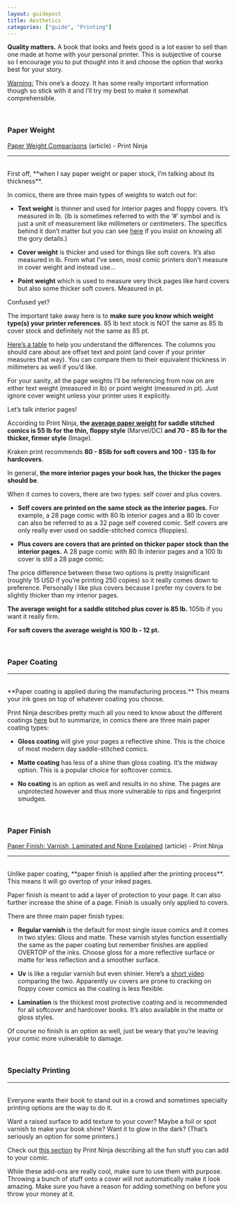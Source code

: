 ```yaml
---
layout: guidepost
title: Aesthetics
categories: ["guide", "Printing"]
---
```


**Quality matters.** A book that looks and feels good is a lot easier to sell than one made at home with your personal printer. This is subjective of course so I encourage you to put thought into it and choose the option that works best for your story.

<u>Warning:</u> This one’s a doozy. It has some really important information though so stick with it and I’ll try my best to make it somewhat comprehensible.

<br>

### Paper Weight

[Paper Weight Comparisons](http://www.printninja.com/printing-resource-center/printing-options/book-services/paper/weight) (article) - Print Ninja

<hr><br>
First off, **when I say paper weight or paper stock, I’m talking about its thickness**. 

In comics, there are three main types of weights to watch out for:

- **Text weight** is thinner and used for interior pages and floppy covers. It’s measured in lb. (lb is sometimes referred to with the ‘#’ symbol and is just a unit of measurement like millimeters or centimeters. The specifics behind it don’t matter but you can see [here](http://www.oki.com/us/printing/support/understanding-paper-weight/index.html) if you insist on knowing all the gory details.)

- **Cover weight** is thicker and used for things like soft covers. It’s also measured in lb. From what I’ve seen, most comic printers don’t measure in cover weight and instead use...

- **Point weight** which is used to measure very thick pages like hard covers but also some thicker soft covers. Measured in pt.

Confused yet?

The important take away here is to **make sure you know which weight type(s) your printer references**. 85 lb text stock is NOT the same as 85 lb cover stock and definitely not the same as 85 pt.

[Here’s a table](http://www.paper-paper.com/weight.html) to help you understand the differences. The columns you should care about are offset text and point (and cover if your printer measures that way). You can compare them to their equivalent thickness in millimeters as well if you’d like.

For your sanity, all the page weights I’ll be referencing from now on are either text weight (measured in lb) or point weight (measured in pt). Just ignore cover weight unless your printer uses it explicitly.

Let’s talk interior pages!

According to Print Ninja, **the [average paper weight](http://www.printninja.com/printing-resource-center/book-game-industry-standards/comic-books/modern-single-issue-comic-book-measurements) for saddle stitched comics is 55 lb for the thin, floppy style** (Marvel/DC) **and 70 - 85 lb for the thicker, firmer style** (Image). 

Kraken print recommends **80 - 85lb for soft covers and 100 - 135 lb for hardcovers**.

In general, **the more interior pages your book has, the thicker the pages should be**.

When it comes to covers, there are two types: self cover and plus covers.

- **Self covers are printed on the same stock as the interior pages.** For example, a 28 page comic with 80 lb interior pages and a 80 lb cover can also be referred to as a 32 page self covered comic. Self covers are only really ever used on saddle-stitched comics (floppies).

- **Plus covers are covers that are printed on thicker paper stock than the interior pages.** A 28 page comic with 80 lb interior pages and a 100 lb cover is still a 28 page comic.

The price difference between these two options is pretty insignificant (roughly 15 USD if you’re printing 250 copies) so it really comes down to preference. Personally I like plus covers because I prefer my covers to be slightly thicker than my interior pages.

**The average weight for a saddle stitched plus cover is 85 lb.** 105lb if you want it really firm.

**For soft covers the average weight is 100 lb - 12 pt.**

<br>

### Paper Coating

<hr><br>
**Paper coating is applied during the manufacturing process.** This means your ink goes on top of whatever coating you choose.

Print Ninja describes pretty much all you need to know about the different coatings [here](http://www.printninja.com/printing-resource-center/printing-options/book-services/paper/coating) but to summarize, in comics there are three main paper coating types:

- **Gloss coating** will give your pages a reflective shine. This is the choice of most modern day saddle-stitched comics.

- **Matte coating** has less of a shine than gloss coating. It’s the midway option. This is a popular choice for softcover comics.

- **No coating** is an option as well and results in no shine. The pages are unprotected however and thus more vulnerable to rips and fingerprint smudges.

<br>

### Paper Finish

[Paper Finish: Varnish, Laminated and None Explained](http://www.printninja.com/printing-resource-center/printing-options/book-services/paper/finishes) (article) - Print Ninja

<hr><br>
Unlike paper coating, **paper finish is applied after the printing process**. This means it will go overtop of your inked pages.

Paper finish is meant to add a layer of protection to your page. It can also further increase the shine of a page. Finish is usually only applied to covers.

There are three main paper finish types:

- **Regular varnish** is the default for most single issue comics and it comes in two styles: Gloss and matte. These varnish styles function essentially the same as the paper coating but remember finishes are applied OVERTOP of the inks. Choose gloss for a more reflective surface or matte for less reflection and a smoother surface.

- **Uv** is like a regular varnish but even shinier. Here’s a [short video](https://www.youtube.com/watch?v=UqVkK805qf0) comparing the two. Apparently uv covers are prone to cracking on floppy cover comics as the coating is less flexible.

- **Lamination** is the thickest most protective coating and is recommended for all softcover and hardcover books. It’s also available in the matte or gloss styles.


Of course no finish is an option as well, just be weary that you’re leaving your comic more vulnerable to damage.

<br>

### Specialty Printing

<hr><br>
Everyone wants their book to stand out in a crowd and sometimes specialty printing options are the way to do it.

Want a raised surface to add texture to your cover? Maybe a foil or spot varnish to make your book shine? Want it to glow in the dark? (That’s seriously an option for some printers.)

Check out [this section](http://www.printninja.com/printing-resource-center/printing-options/popular-add-ons) by Print Ninja describing all the fun stuff you can add to your comic.

While these add-ons are really cool, make sure to use them with purpose. Throwing a bunch of stuff onto a cover will not automatically make it look amazing. Make sure you have a reason for adding something on before you throw your money at it.